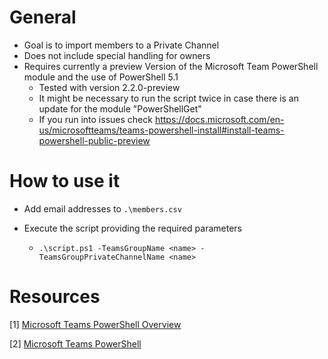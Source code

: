 # General

- Goal is to import members to a Private Channel
- Does not include special handling for owners
- Requires currently a preview Version of the Microsoft Team PowerShell module and the use of PowerShell 5.1
    - Tested with version 2.2.0-preview
    - It might be necessary to run the script twice in case there is an update for the module "PowerShellGet"
    - If you run into issues check https://docs.microsoft.com/en-us/microsoftteams/teams-powershell-install#install-teams-powershell-public-preview


# How to use it

- Add email addresses to `.\members.csv`

- Execute the script providing the required parameters
    - `.\script.ps1 -TeamsGroupName <name> -TeamsGroupPrivateChannelName <name>`


# Resources

[1] [Microsoft Teams PowerShell Overview](https://docs.microsoft.com/en-us/microsoftteams/teams-powershell-overview)

[2] [Microsoft Teams PowerShell](https://docs.microsoft.com/en-us/powershell/module/teams/?view=teams-ps)
